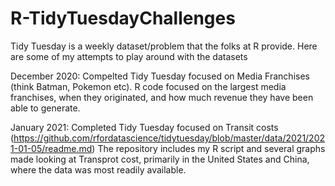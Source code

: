 # R-TidyTuesdayChallenges

Tidy Tuesday is a weekly dataset/problem that the folks at R provide. Here are some of my attempts to play around with the datasets

December 2020:
Compelted Tidy Tuesday focused on Media Franchises (think Batman, Pokemon etc).
R code focused on the largest media franchises, when they originated, and how much revenue they have been able to generate. 

January 2021:
Completed Tidy Tuesday focused on Transit costs (https://github.com/rfordatascience/tidytuesday/blob/master/data/2021/2021-01-05/readme.md)
The repository includes my R script and several graphs made looking at Transprot cost, primarily in the United States and China, where the data was most readily available. 
